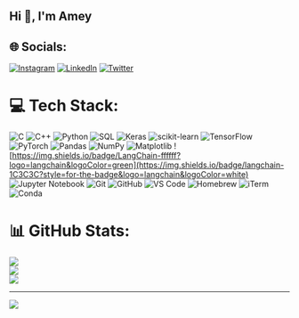 ## Hi 👋, I'm Amey
## 🌐 Socials:
[![Instagram](https://img.shields.io/badge/Instagram-%23E4405F.svg?logo=Instagram&logoColor=white)](https://instagram.com/ameyy__m) [![LinkedIn](https://img.shields.io/badge/LinkedIn-%230077B5.svg?logo=linkedin&logoColor=white)](https://linkedin.com/in/amey-managute) [![Twitter](https://img.shields.io/badge/Twitter-%231DA1F2.svg?logo=Twitter&logoColor=white)](https://twitter.com/Amey_NN) 

# 💻 Tech Stack:
![C](https://img.shields.io/badge/c-%2300599C.svg?style=for-the-badge&logo=c&logoColor=white) 
![C++](https://img.shields.io/badge/c++-%2300599C.svg?style=for-the-badge&logo=c%2B%2B&logoColor=white)  ![Python](https://img.shields.io/badge/python-3670A0?style=for-the-badge&logo=python&logoColor=ffdd54) ![SQL](https://img.shields.io/badge/-SQL-000?&logo=MySQL&logoColor=4479A1) ![Keras](https://img.shields.io/badge/Keras-%23D00000.svg?style=for-the-badge&logo=Keras&logoColor=white)
![scikit-learn](https://img.shields.io/badge/scikit--learn-%23F7931E.svg?style=for-the-badge&logo=scikit-learn&logoColor=white)
![TensorFlow](https://img.shields.io/badge/TensorFlow-%23FF6F00.svg?style=for-the-badge&logo=TensorFlow&logoColor=white)
![PyTorch](https://img.shields.io/badge/PyTorch-%23EE4C2C.svg?style=for-the-badge&logo=PyTorch&logoColor=white)
![Pandas](https://img.shields.io/badge/pandas-%23150458.svg?style=for-the-badge&logo=pandas&logoColor=white)
![NumPy](https://img.shields.io/badge/numpy-%23013243.svg?style=for-the-badge&logo=numpy&logoColor=white)
![Matplotlib](https://img.shields.io/badge/Matplotlib-%23ffffff.svg?style=for-the-badge&logo=Matplotlib&logoColor=black)
![https://img.shields.io/badge/LangChain-ffffff?logo=langchain&logoColor=green](https://img.shields.io/badge/langchain-1C3C3C?style=for-the-badge&logo=langchain&logoColor=white)
![Jupyter Notebook](https://img.shields.io/badge/jupyter-%23FA0F00.svg?style=for-the-badge&logo=jupyter&logoColor=white)
![Git](https://img.shields.io/badge/git-%23F05033.svg?style=for-the-badge&logo=git&logoColor=white)
![GitHub](https://img.shields.io/badge/github-%23121011.svg?style=for-the-badge&logo=github&logoColor=white)
![VS Code](https://img.shields.io/badge/VSCode-0078D4?style=for-the-badge&logo=visual%20studio%20code&logoColor=white)
![Homebrew](https://img.shields.io/badge/homebrew-FBB040?style=for-the-badge&logo=homebrew&logoColor=white)
![iTerm](https://img.shields.io/badge/iTerm2-000000?style=for-the-badge&logo=iterm2&logoColor=white)
![Conda](https://img.shields.io/badge/conda-342B029.svg?&style=for-the-badge&logo=anaconda&logoColor=white)
# 📊 GitHub Stats:
![](https://github-readme-stats.vercel.app/api?username=ameymn&theme=dark&hide_border=false&include_all_commits=false&count_private=false)<br/>
![](https://github-readme-streak-stats.herokuapp.com/?user=ameymn&theme=dark&hide_border=false)<br/>
![](https://github-readme-stats.vercel.app/api/top-langs/?username=ameymn&theme=dark&hide_border=false&include_all_commits=false&count_private=false&layout=compact)


---
[![](https://komarev.com/ghpvc/?username=amey-m&label=Profile%20views&color=0e75b6&style=flat)](https://visitcount.itsvg.in)

<!-- Proudly created with GPRM ( https://gprm.itsvg.in ) -->

